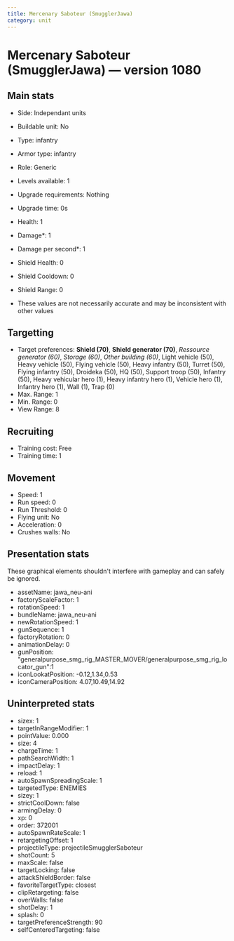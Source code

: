 ```yaml
---
title: Mercenary Saboteur (SmugglerJawa)
category: unit
---
```


# Mercenary Saboteur (SmugglerJawa) — version 1080

## Main stats

  * Side: Independant units
  * Buildable unit: No
  * Type: infantry
  * Armor type: infantry
  * Role: Generic
  * Levels available: 1
  * Upgrade requirements: Nothing
  * Upgrade time: 0s
  * Health: 1
  * Damage*: 1
  * Damage per second*: 1
  * Shield Health: 0
  * Shield Cooldown: 0
  * Shield Range: 0

* These values are not necessarily accurate and may be inconsistent with other values

## Targetting

  * Target preferences: **Shield (70)**, **Shield generator (70)**, _Ressource generator (60)_, _Storage (60)_, _Other building (60)_, Light vehicle (50), Heavy vehicle (50), Flying vehicle (50), Heavy infantry (50), Turret (50), Flying infantry (50), Droideka (50), HQ (50), Support troop (50), Infantry (50), Heavy vehicular hero (1), Heavy infantry hero (1), Vehicle hero (1), Infantry hero (1), Wall (1), Trap (0)
  * Max. Range: 1
  * Min. Range: 0
  * View Range: 8

## Recruiting

  * Training cost: Free
  * Training time: 1

## Movement

  * Speed: 1
  * Run speed: 0
  * Run Threshold: 0
  * Flying unit: No
  * Acceleration: 0
  * Crushes walls: No

## Presentation stats

These graphical elements shouldn't interfere with gameplay and can safely be ignored.

  * assetName: jawa_neu-ani
  * factoryScaleFactor: 1
  * rotationSpeed: 1
  * bundleName: jawa_neu-ani
  * newRotationSpeed: 1
  * gunSequence: 1
  * factoryRotation: 0
  * animationDelay: 0
  * gunPosition: "generalpurpose_smg_rig_MASTER_MOVER/generalpurpose_smg_rig_locator_gun":1
  * iconLookatPosition: -0.12,1.34,0.53
  * iconCameraPosition: 4.07,10.49,14.92

## Uninterpreted stats

  * sizex: 1
  * targetInRangeModifier: 1
  * pointValue: 0.000
  * size: 4
  * chargeTime: 1
  * pathSearchWidth: 1
  * impactDelay: 1
  * reload: 1
  * autoSpawnSpreadingScale: 1
  * targetedType: ENEMIES
  * sizey: 1
  * strictCoolDown: false
  * armingDelay: 0
  * xp: 0
  * order: 372001
  * autoSpawnRateScale: 1
  * retargetingOffset: 1
  * projectileType: projectileSmugglerSaboteur
  * shotCount: 5
  * maxScale: false
  * targetLocking: false
  * attackShieldBorder: false
  * favoriteTargetType: closest
  * clipRetargeting: false
  * overWalls: false
  * shotDelay: 1
  * splash: 0
  * targetPreferenceStrength: 90
  * selfCenteredTargeting: false

